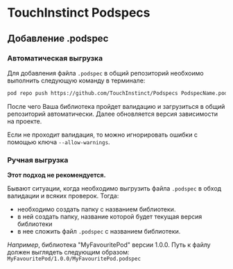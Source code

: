 # TouchInstinct Podspecs

## Добавление .podspec

### Автоматическая выгрузка

Для добавления файла `.podspec` в общий репозиторий необхоимо выполнить следующую команду в терминале:

```sh
pod repo push https://github.com/TouchInstinct/Podspecs PodspecName.podspec
```

После чего Ваша библиотека пройдет валидацию и загрузиться в общий репозиторий автоматически. Далее обновляется версия зависимости на проекте.

Если не проходит валидация, то можно игнорировать ошибки с помощью ключа `--allow-warnings`.

### Ручная выгрузка

**Этот подход не рекомендуется.**

Бывают ситуации, когда необходимо выгрузить файла `.podspec` в обход валидации и всяких проверок. Тогда:

 - необходимо создать папку c названием библиотеки. 
 - в ней создать папку, название которой будет текущая версия библиотеки
 - в нее сложить файл `.podspec` c названием библиотеки.

*Например*, библиотека "MyFavouritePod" версии 1.0.0. Путь к файлу должен выглядеть следующим образом: `MyFavouritePod/1.0.0/MyFavouritePod.podspec`